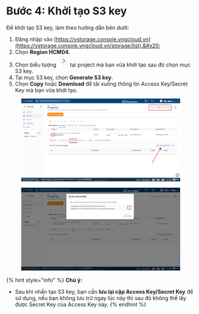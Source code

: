 # Bước 4: Khởi tạo S3 key

Để khởi tạo S3 key, làm theo hướng dẫn bên dưới:

1. Đăng nhập vào [https://vstorage.console.vngcloud.vn](https://vstorage.console.vngcloud.vn/storage/list).&#x20;
2. Chọn **Region HCM04.**
3. Chọn biểu tượng  <img src="../../../../.gitbook/assets/image (581).png" alt="" data-size="line"> tại project mà bạn vừa khởi tạo sau đó chọn mục S3 key.
4. Tại mục S3 key, chọn **Generate S3 key**.
5. Chọn **Copy** hoặc **Download** để tải xuống thông tin Access Key/Secret Key mà bạn vừa khởi tạo.

<figure><img src="../../../../.gitbook/assets/image (582).png" alt=""><figcaption></figcaption></figure>

<figure><img src="../../../../.gitbook/assets/image (583).png" alt=""><figcaption></figcaption></figure>

{% hint style="info" %}
**Chú ý:**

* Sau khi nhấn tạo S3 key, bạn cần **lưu lại cặp Access Key/Secret Key** để sử dụng, nếu bạn không lưu trữ ngay lúc này thì sau đó không thể lấy được Secret Key của Access Key này.
{% endhint %}
